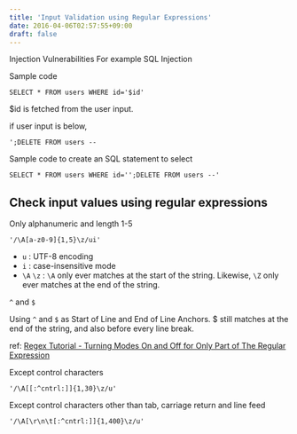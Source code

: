 ```yaml
---
title: 'Input Validation using Regular Expressions'
date: 2016-04-06T02:57:55+09:00
draft: false
---
```


Injection Vulnerabilities
For example SQL Injection

Sample code

```
SELECT * FROM users WHERE id='$id'
```

$id is fetched from the user input.

if user input is below,

```
';DELETE FROM users --
```

Sample code to create an SQL statement to select

```
SELECT * FROM users WHERE id='';DELETE FROM users --'
```

## Check input values using regular expressions

Only alphanumeric and length 1-5

```
'/\A[a-z0-9]{1,5}\z/ui'
```

 * `u` : UTF-8 encoding
 * `i` : case-insensitive mode
 * `\A` `\z` : `\A` only ever matches at the start of the string. Likewise, `\Z` only
   ever matches at the end of the string.

`^` and `$`

Using `^` and `$` as Start of Line and End of Line Anchors.
$ still matches at the end of the string, and also before every line break.

ref: [Regex Tutorial - Turning Modes On and Off for Only Part of The Regular Expression](http://www.regular-expressions.info/modifiers.html)

Except control characters

```
'/\A[[:^cntrl:]]{1,30}\z/u'
```

Except control characters other than tab, carriage return and line feed

```
'/\A[\r\n\t[:^cntrl:]]{1,400}\z/u'
```
